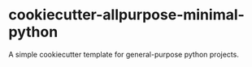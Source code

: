 # cookiecutter-allpurpose-minimal-python

A simple cookiecutter template for general-purpose python projects.
